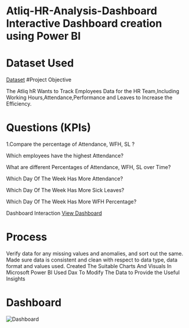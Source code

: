 # Atliq-HR-Analysis-Dashboard Interactive Dashboard creation using Power BI
# Dataset Used
<a href="https://github.com/karthikvendipalli/Atliq-HR-Analysis-Dashboard/blob/main/Attendance_Sheet_2022-2023_Masked%5B1%5D.xlsx">Dataset</a>
#Project Objective

The Atliq hR Wants to Track Employees Data for the HR Team,Including Working Hours,Attendance,Performance and Leaves to Increase the Efficiency.

# Questions (KPIs)
1.Compare the percentage of Attendance, WFH, SL ?

Which employees have the highest Attendance?

What are different Percentages of Attendance, WFH, SL over Time?

Which Day Of The Week Has More Attendance?

Which Day Of The Week Has More Sick Leaves?

Which Day Of The Week Has More WFH Percentage?

Dashboard Interaction <a href="https://github.com/karthikvendipalli/Atliq-HR-Analysis-Dashboard/blob/main/Atliq%20HR%20Insights.pbix">  View Dashboard </a>

# Process
Verify data for any missing values and anomalies, and sort out the same.
Made sure data is consistent and clean with respect to data type, data format and values used.
Created The Suitable Charts And Visuals In Microsoft Power BI
Used Dax To Modify The Data to Provide the Useful Insights

# Dashboard

![Dashboard](https://github.com/user-attachments/assets/d9622a58-37ce-49e0-b73e-86ca68e5b9da)


